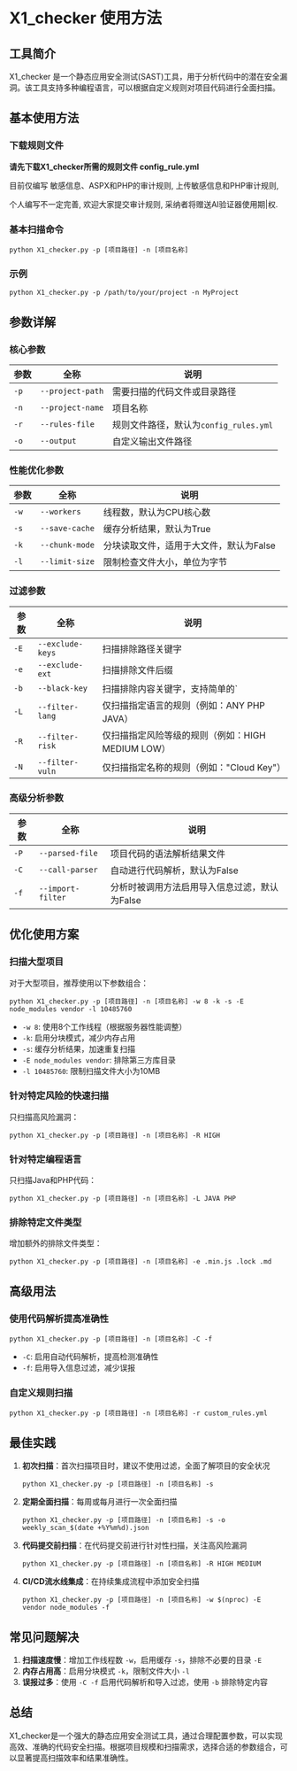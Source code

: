 # X1_checker 使用方法

## 工具简介

X1_checker 是一个静态应用安全测试(SAST)工具，用于分析代码中的潜在安全漏洞。该工具支持多种编程语言，可以根据自定义规则对项目代码进行全面扫描。

## 基本使用方法

### 下载规则文件

**请先下载X1_checker所需的规则文件 config_rule.yml**

目前仅编写 敏感信息、ASPX和PHP的审计规则, 上传敏感信息和PHP审计规则, 

个人编写不一定完善, 欢迎大家提交审计规则, 采纳者将赠送AI验证器使用期|权.


### 基本扫描命令

```
python X1_checker.py -p [项目路径] -n [项目名称]
```

### 示例

```
python X1_checker.py -p /path/to/your/project -n MyProject
```

## 参数详解

### 核心参数

| 参数 | 全称 | 说明 |
|-----|-----|-----|
| `-p` | `--project-path` | 需要扫描的代码文件或目录路径 |
| `-n` | `--project-name` | 项目名称 |
| `-r` | `--rules-file` | 规则文件路径，默认为`config_rules.yml` |
| `-o` | `--output` | 自定义输出文件路径 |

### 性能优化参数

| 参数 | 全称 | 说明 |
|-----|-----|-----|
| `-w` | `--workers` | 线程数，默认为CPU核心数 |
| `-s` | `--save-cache` | 缓存分析结果，默认为True |
| `-k` | `--chunk-mode` | 分块读取文件，适用于大文件，默认为False |
| `-l` | `--limit-size` | 限制检查文件大小，单位为字节 |

### 过滤参数

| 参数 | 全称 | 说明 |
|-----|-----|-----|
| `-E` | `--exclude-keys` | 扫描排除路径关键字 |
| `-e` | `--exclude-ext` | 扫描排除文件后缀 |
| `-b` | `--black-key` | 扫描排除内容关键字，支持简单的`||`和`&&`语法 |
| `-L` | `--filter-lang` | 仅扫描指定语言的规则（例如：ANY PHP JAVA） |
| `-R` | `--filter-risk` | 仅扫描指定风险等级的规则（例如：HIGH MEDIUM LOW） |
| `-N` | `--filter-vuln` | 仅扫描指定名称的规则（例如："Cloud Key"） |

### 高级分析参数

| 参数 | 全称 | 说明 |
|-----|-----|-----|
| `-P` | `--parsed-file` | 项目代码的语法解析结果文件 |
| `-C` | `--call-parser` | 自动进行代码解析，默认为False |
| `-f` | `--import-filter` | 分析时被调用方法启用导入信息过滤，默认为False |

## 优化使用方案

### 扫描大型项目

对于大型项目，推荐使用以下参数组合：

```
python X1_checker.py -p [项目路径] -n [项目名称] -w 8 -k -s -E node_modules vendor -l 10485760
```

- `-w 8`: 使用8个工作线程（根据服务器性能调整）
- `-k`: 启用分块模式，减少内存占用
- `-s`: 缓存分析结果，加速重复扫描
- `-E node_modules vendor`: 排除第三方库目录
- `-l 10485760`: 限制扫描文件大小为10MB

### 针对特定风险的快速扫描

只扫描高风险漏洞：

```
python X1_checker.py -p [项目路径] -n [项目名称] -R HIGH
```

### 针对特定编程语言

只扫描Java和PHP代码：

```
python X1_checker.py -p [项目路径] -n [项目名称] -L JAVA PHP
```

### 排除特定文件类型

增加额外的排除文件类型：

```
python X1_checker.py -p [项目路径] -n [项目名称] -e .min.js .lock .md
```

## 高级用法

### 使用代码解析提高准确性

```
python X1_checker.py -p [项目路径] -n [项目名称] -C -f
```

- `-C`: 启用自动代码解析，提高检测准确性
- `-f`: 启用导入信息过滤，减少误报

### 自定义规则扫描

```
python X1_checker.py -p [项目路径] -n [项目名称] -r custom_rules.yml
```

## 最佳实践

1. **初次扫描**：首次扫描项目时，建议不使用过滤，全面了解项目的安全状况
   ```
   python X1_checker.py -p [项目路径] -n [项目名称] -s
   ```

2. **定期全面扫描**：每周或每月进行一次全面扫描
   ```
   python X1_checker.py -p [项目路径] -n [项目名称] -s -o weekly_scan_$(date +%Y%m%d).json
   ```

3. **代码提交前扫描**：在代码提交前进行针对性扫描，关注高风险漏洞
   ```
   python X1_checker.py -p [项目路径] -n [项目名称] -R HIGH MEDIUM
   ```

4. **CI/CD流水线集成**：在持续集成流程中添加安全扫描
   ```
   python X1_checker.py -p [项目路径] -n [项目名称] -w $(nproc) -E vendor node_modules -f
   ```

## 常见问题解决

1. **扫描速度慢**：增加工作线程数 `-w`，启用缓存 `-s`，排除不必要的目录 `-E`
2. **内存占用高**：启用分块模式 `-k`，限制文件大小 `-l`
3. **误报过多**：使用 `-C -f` 启用代码解析和导入过滤，使用 `-b` 排除特定内容

## 总结

X1_checker是一个强大的静态应用安全测试工具，通过合理配置参数，可以实现高效、准确的代码安全扫描。根据项目规模和扫描需求，选择合适的参数组合，可以显著提高扫描效率和结果准确性。
